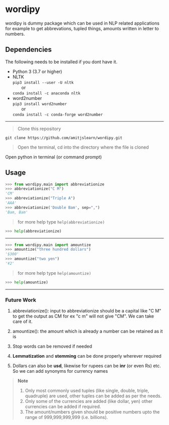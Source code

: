 # **wordipy**
wordipy is dummy  package which can be used in NLP related applications for example to get abbrevations, tupled things, amounts written in letter to numbers. 

## Dependencies

The following needs to be installed if you dont have it.
- Python 3 (3.7 or higher)
-  NLTK
    <br /> `pip3 install --user -U nltk`
	 <br /> 
 &nbsp;&nbsp;&nbsp;&nbsp;&nbsp;&nbsp;  or <br /> `conda install -c anaconda nltk`
- word2number
 <br />`pip3 install word2number`  <br /> 
 &nbsp;&nbsp;&nbsp;&nbsp;&nbsp;&nbsp;   or <br />
`conda install -c conda-forge word2number`
--------------------------------

>Clone this repository
```
git clone https://github.com/amitjslearn/wordipy.git
```
>Open the terminal, cd into the directory where the file is cloned

Open python in terminal (or command prompt)

## Usage
``` python
>>> from wordipy.main import abbreviationize
>>> abbreviationize("C M")
'CM'
>>> abbreviationize("Triple A")
'AAA'
>>> abbreviationize('Double Bam', sep=",")
'Bam, Bam'
```
>for more help type `help(abbreviationize)`
``` python
>>> help(abbreviationize)
```
----
``` python
>>> from wordipy.main import amountize
>>> amountize("three hundred dollars")
'$300'
>>> amountize("two yen")
'¥2'
```
>for more help type `help(amountize)`
``` python
>>> help(amountize)
```
---
### Future Work
1) abbreviationize(): input to abbreviationize should be a capital like "C M" to get the output as CM 
for ex "c m" will not give "CM". We can take care of it.

2) amountize(): the amount which is already a number can be retained as it is
3) Stop words can be removed if needed
4) **Lemmatization** and **stemming** can be done properly wherever required
5) Dollars can also be **usd**, likewise for rupees can be **inr** (or even Rs) etc. So we can add synonyms for currency names

>**Note**    
>1) Only most commonly used tuples (like single, double, triple, quadruple) are used, other tuples can be added as per the needs.
>2) Only some of the currencies are added (like dollar, yen) other currencies can be added if required.
>3) The amount/numbers given should be positive numbers upto the range of 999,999,999,999 (i.e. billions).
